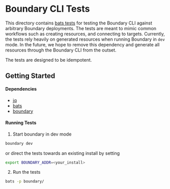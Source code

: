 # Boundary CLI Tests

This directory contains [bats tests](https://github.com/bats-core/bats-core) for testing the Boundary CLI against arbitrary Boundary deployments. 
The tests are meant to mimic common workflows such as creating resources, and connecting to targets. Currently, the tests rely heavily on
generated resources when running Boundary in `dev` mode. In the future, we hope to remove this dependency and generate all resources through
the Boundary CLI from the outset. 

The tests are designed to be idempotent.

## Getting Started

#### Dependencies

- [jq](https://stedolan.github.io/jq/)
- [bats](https://github.com/bats-core/bats-core)
- [boundary](https://github.com/hashicorp/boundary)

#### Running Tests

1. Start boundary in dev mode

```bash
boundary dev
```

or direct the tests towards an existing install by setting

```bash
export BOUNDARY_ADDR=<your_install>
```

2. Run the tests

```bash
bats -p boundary/
```
